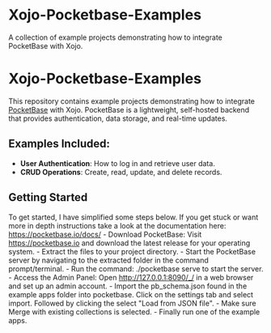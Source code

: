 # Xojo-Pocketbase-Examples
 A collection of example projects demonstrating how to integrate PocketBase with Xojo.

# Xojo-Pocketbase-Examples

This repository contains example projects demonstrating how to integrate [PocketBase](https://pocketbase.io) with Xojo. PocketBase is a lightweight, self-hosted backend that provides authentication, data storage, and real-time updates.

## Examples Included:
- **User Authentication**: How to log in and retrieve user data.
- **CRUD Operations**: Create, read, update, and delete records.

## Getting Started

To get started, I have simplified some steps below. If you get stuck or want more in depth instructions take a look at the documentation here: https://pocketbase.io/docs/
    - Download PocketBase: Visit https://pocketbase.io and download the latest release for your operating system.
    - Extract the files to your project directory.
    - Start the PocketBase server by navigating to the extracted folder in the command prompt/terminal.
    - Run the command: ./pocketbase serve to start the server.
    - Access the Admin Panel: Open http://127.0.0.1:8090/_/ in a web browser and set up an admin account.
    - Import the pb_schema.json found in the example apps folder into pocketbase. Click on the settings tab and select import. Followed by clicking the select "Load from JSON file".
    - Make sure Merge with existing collections is selected.
    - Finally run one of the example apps.
